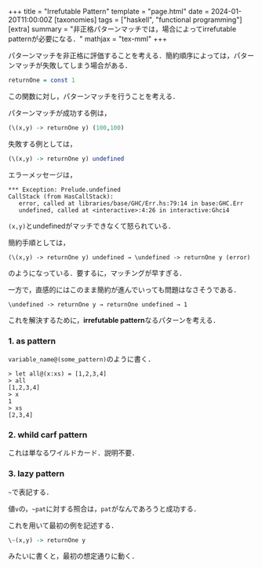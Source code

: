 +++
title = "Irrefutable Pattern"
template = "page.html"
date = 2024-01-20T11:00:00Z
[taxonomies]
tags = ["haskell", "functional programming"]
[extra]
summary = "非正格パターンマッチでは，場合によってirrefutable patternが必要になる．"
mathjax = "tex-mml"
+++

パターンマッチを非正格に評価することを考える．簡約順序によっては，パターンマッチが失敗してしまう場合がある．

```Haskell
returnOne = const 1
```

この関数に対し，パターンマッチを行うことを考える．


パターンマッチが成功する例は，

```Haskell
(\(x,y) -> returnOne y) (100,100)
```

失敗する例としては，

```Haskell
(\(x,y) -> returnOne y) undefined
```

エラーメッセージは，

```
*** Exception: Prelude.undefined
CallStack (from HasCallStack):
   error, called at libraries/base/GHC/Err.hs:79:14 in base:GHC.Err
   undefined, called at <interactive>:4:26 in interactive:Ghci4
```

`(x,y)`とundefinedがマッチできなくて怒られている．

簡約手順としては，

```
(\(x,y) -> returnOne y) undefined → \undefined -> returnOne y (error)
```

のようになっている．要するに，マッチングが早すぎる．

一方で，直感的にはこのまま簡約が進んでいっても問題はなさそうである．

```
\undefined -> returnOne y → returnOne undefined → 1
```

これを解決するために，**irrefutable pattern**なるパターンを考える．

### 1. as pattern

`variable_name@(some_pattern)`のように書く．

```
> let all@(x:xs) = [1,2,3,4]
> all
[1,2,3,4]
> x
1
> xs
[2,3,4]
```

### 2. whild carf pattern

これは単なるワイルドカード．説明不要．

### 3. lazy pattern

`~`で表記する．

値`v`の，`~pat`に対する照合は，`pat`がなんであろうと成功する．

これを用いて最初の例を記述する．

```Haskell
\~(x,y) -> returnOne y
```

みたいに書くと，最初の想定通りに動く．







